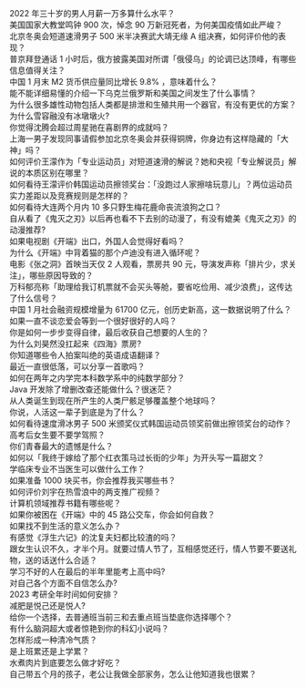 2022 年三十岁的男人月薪一万多算什么水平？  
美国国家大教堂鸣钟 900 次，悼念 90 万新冠死者，为何美国疫情如此严峻？  
北京冬奥会短道速滑男子 500 米半决赛武大靖无缘 A 组决赛，如何评价他的表现？  
普京拜登通话 1 小时后，俄方披露美国对所谓「俄侵乌」的论调已达顶峰，有哪些信息值得关注？  
中国 1 月末 M2 货币供应量同比增长 9.8% ，意味着什么？  
能不能详细易懂的介绍一下乌克兰俄罗斯和美国之间发生了什么事情？  
为什么很多雄性动物包括人类都是排泄和生殖共用一个器官，有没有更优的方案？  
为什么雪容融没有冰墩墩火?  
你觉得沈腾会超过周星驰在喜剧界的成就吗？  
上海一男子发现同事请假参加北京冬奥会并获得铜牌，你身边有这样隐藏的「大神」吗？  
如何评价王濛作为「专业运动员」对短道速滑的解说？她和央视「专业解说员」解说的本质区别在哪里？  
如何看待王濛评价韩国运动员擦领奖台：「没跑过人家擦啥玩意儿」？两位运动员实力差距以及竞赛规则是怎样的？  
如何看待大连两个月内 10 多只野生梅花鹿命丧流浪狗之口？  
自从看了《鬼灭之刃》以后再也看不下去别的动漫了，有没有媲美《鬼灭之刃》的动漫推荐?  
如果电视剧《开端》出口，外国人会觉得好看吗？  
为什么《开端》中背着猫的那个卢迪没有进入循环呢？  
电影《张之洞》首映当天仅 2 人观看，票房共 90 元，导演发声称「排片少，求关注」，哪些原因导致的？  
万科郁亮称「助理给我订机票就不会买头等舱，要省吃俭用、减少浪费」，这传达了什么信号？  
中国 1 月社会融资规模增量为 61700 亿元，创历史新高，这一数据说明了什么？  
如果一直不谈恋爱会等到一个很好很好的人吗？  
你是如何一步步变得自律，最后收获自己想要的人生的？  
为什么刘昊然没扛起来《四海》票房?  
你知道哪些令人拍案叫绝的英语成语翻译？  
最近一直很低落，可以分享一首歌吗？  
如何在两年之内学完本科数学系中的纯数学部分？  
Java 开发除了增删改查还能做什么？很迷茫？  
从人类诞生到现在所产生的人类尸骸足够覆盖整个地球吗？  
你说，人活这一辈子到底是为了什么？  
如何看待速度滑冰男子 500 米颁奖仪式韩国运动员领奖前做出擦领奖台的动作？  
高考后女生要不要学驾照？  
你们青春最大的遗憾是什么？  
如何以「我终于嫁给了那个红衣策马过长街的少年」为开头写一篇甜文？  
学临床专业不当医生可以做什么工作？  
如果准备 1000 块买书，你会推荐我买哪些书？  
如何评价刘宇在热雪浪中的两支推广视频？  
计算机领域推荐书籍有哪些呢？  
如果你被困在《开端》中的 45 路公交车，你会如何自救？  
如果找不到生活的意义怎么办？  
有感觉《浮生六记》的沈复夫妇都比较渣的吗？  
跟女生认识不久，才半个月。就要过情人节了，互相感觉还行，情人节要不要送礼物，送的话送什么合适？  
学习不好的人在最后的半年里能考上高中吗?  
对自己各个方面不自信怎么办?  
2023 考研全年时间如何安排？  
减肥是悦己还是悦人?  
给你一个选择，去普通班当前三和去重点班当垫底你选择哪个？  
有什么脑洞超大或者惊艳到你的科幻小说吗？  
怎样形成一种清冷气质？  
是上班累还是上学累？  
水煮肉片到底要怎么做才好吃？  
自己带五个月的孩子，老公让我做全部家务，怎么让他知道我也很累？  
